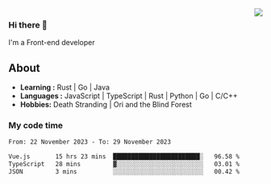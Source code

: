 <img align='right' src="https://github-readme-stats.vercel.app/api?username=strugglebak&show_icons=true">

### Hi there 👋

I'm a Front-end developer

## About

-  **Learning :** Rust | Go | Java
-  **Languages :** JavaScript | TypeScript | Rust | Python | Go | C/C++
-  **Hobbies:** Death Stranding | Ori and the Blind Forest

### My code time

<!--START_SECTION:waka-->

```txt
From: 22 November 2023 - To: 29 November 2023

Vue.js       15 hrs 23 mins  ████████████████████████░   96.58 %
TypeScript   28 mins         ▓░░░░░░░░░░░░░░░░░░░░░░░░   03.01 %
JSON         3 mins          ░░░░░░░░░░░░░░░░░░░░░░░░░   00.42 %
```

<!--END_SECTION:waka-->
